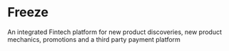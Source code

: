 # Freeze
An integrated Fintech platform for new product discoveries, new product mechanics, promotions and a third party payment platform
